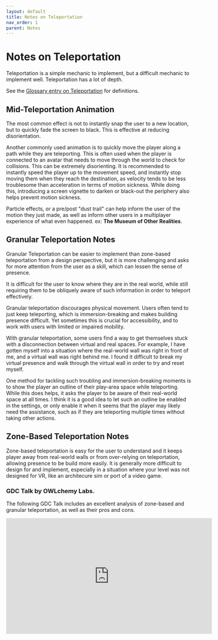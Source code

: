 ```yaml
---
layout: default
title: Notes on Teleportation
nav_order: 1
parent: Notes
---
```

# Notes on Teleportation

Teleportation is a simple mechanic to implement, but a difficult mechanic to implement well. Teleportation has a lot of depth.

See the [Glossary entry on Teleportation](../Glossary/Locomotion/Teleportation.md) for definitions.

## Mid-Teleportation Animation
The most common effect is not to instantly snap the user to a new location, but to quickly fade the screen to black. This is effective at reducing disorientation. 

Another commonly used animation is to quickly move the player along a path while they are teleporting. This is often used when the player is connected to an avatar that needs to move through the world to check for collisions. This can be extremely disorienting. It is recommended to instantly speed the player up to the movement speed, and instantly stop moving them when they reach the destination, as velocity tends to be less troublesome than acceleration in terms of motion sickness. While doing this, introducing a screen vignette to darken or black-out the periphery also helps prevent motion sickness.

Particle effects, or a pre/post "dust trail" can help inform the user of the motion they just made, as well as inform other users in a multiplayer experience of what even happened. ex: **The Museum of Other Realities**.

## Granular Teleportation Notes
Granular Teleportation can be easier to implement than zone-based teleportation from a design perspective, but it is more challenging and asks for more attention from the user as a skill, which can lessen the sense of presence.

It is difficult for the user to know where they are in the real world, while still requiring them to be obliquely aware of such information in order to teleport effectively.

Granular teleportation discourages physical movement. Users often tend to just keep teleporting, which is immersion-breaking and makes building presence difficult. Yet sometimes this is crucial for accessibility, and to work with users with limited or impaired mobility.

With granular teleportation, some users find a way to get themselves stuck with a disconnection between virtual and real spaces. For example, I have gotten myself into a situation where the real-world wall was right in front of me, and a virtual wall was right behind me. I found it difficult to break my virtual presence and walk through the virtual wall in order to try and reset myself.

One method for tackling such troubling and immersion-breaking moments is to show the player an outline of their play-area space while teleporting. While this does helps, it asks the player to be aware of their real-world space at all times. I think it is a good idea to let such an outline be enabled in the settings, or only enable it when it seems that the player may likely need the assistance, such as if they are teleporting multiple times without taking other actions.

## Zone-Based Teleportation Notes
Zone-based teleportation is easy for the user to understand and it keeps player away from real-world walls or from over-relying on teleportation, allowing presence to be build more easily. It is generally more difficult to design for and implement, especially in a situation where your level was not designed for VR, like an architecure sim or port of a video game.

### GDC Talk by OWLchemy Labs.
The following GDC Talk includes an excellent analysis of zone-based and granular teleportation, as well as their pros and cons.

<iframe width="560" height="315" src="https://www.youtube.com/embed/q83f3sdQBBc" frameborder="0" allow="accelerometer; autoplay; encrypted-media; gyroscope; picture-in-picture" allowfullscreen></iframe>